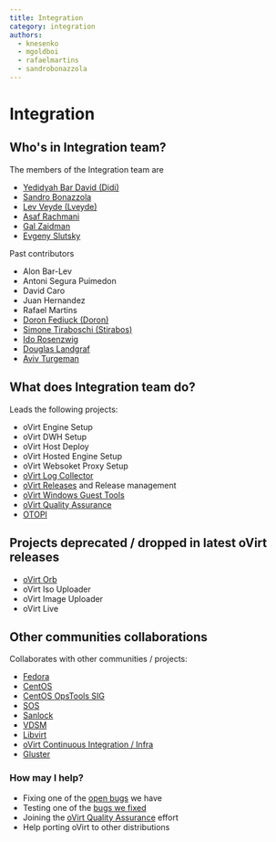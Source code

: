 ```yaml
---
title: Integration
category: integration
authors:
  - knesenko
  - mgoldboi
  - rafaelmartins
  - sandrobonazzola
---
```


# Integration

## Who's in Integration team?

The members of the Integration team are

*   [Yedidyah Bar David (Didi)](https://github.com/didib)
*   [Sandro Bonazzola](https://github.com/sandrobonazzola)
*   [Lev Veyde (Lveyde)](https://github.com/lveyde)
*   [Asaf Rachmani](https://github.com/arachmani)
*   [Gal Zaidman](https://github.com/Gal-Zaidman)
*   [Evgeny Slutsky](https://github.com/eslutsky)

Past contributors

*   Alon Bar-Lev
*   Antoni Segura Puimedon
*   David Caro
*   Juan Hernandez
*   Rafael Martins
*   [Doron Fediuck (Doron)](https://github.com/doron-fediuck)
*   [Simone Tiraboschi (Stirabos)](https://github.com/tiraboschi)
*   [Ido Rosenzwig](https://github.com/irosenzw)
*   [Douglas Landgraf](https://github.com/dougsland)
*   [Aviv Turgeman](https://github.com/avivtur)


## What does Integration team do?

Leads the following projects:

*   oVirt Engine Setup
*   oVirt DWH Setup
*   oVirt Host Deploy
*   oVirt Hosted Engine Setup
*   oVirt Websoket Proxy Setup
*   [oVirt Log Collector](/develop/developer-guide/engine/engine-tools.html#ovirt-log-collector)
*   [oVirt Releases](/develop/release-management/releases/) and Release management
*   [oVirt Windows Guest Tools](/develop/release-management/features/integration/windows-guest-tools.html)
*   [oVirt Quality Assurance](/develop/qa/index.html)
*   [OTOPI](/develop/developer-guide/engine/otopi.html)

## Projects deprecated / dropped in latest oVirt releases

*   [oVirt Orb](/dropped/ovirt-orb/index.html)
*   oVirt Iso Uploader
*   oVirt Image Uploader
*   oVirt Live

## Other communities collaborations

Collaborates with other communities / projects:

*   [Fedora](https://getfedora.org/)
*   [CentOS](http://centos.org/)
*   [CentOS OpsTools SIG](https://wiki.centos.org/SpecialInterestGroup/OpsTools)
*   [SOS](https://github.com/sosreport)
*   [Sanlock](https://pagure.io/sanlock)
*   [VDSM](/develop/developer-guide/vdsm/vdsm.html)
*   [Libvirt](http://libvirt.org/)
*   [oVirt Continuous Integration / Infra](/develop/infra/infrastructure.html)
*   [Gluster](http://www.gluster.org/)

### How may I help?

*   Fixing one of the [open bugs](https://bugzilla.redhat.com/buglist.cgi?quicksearch=cf_ovirt_team%3Aintegration%20status%3Anew) we have
*   Testing one of the [bugs we fixed](https://bugzilla.redhat.com/buglist.cgi?quicksearch=cf_ovirt_team%3Aintegration%20status%3Amodifed%2Con_qa)
*   Joining the [oVirt Quality Assurance](/develop/qa/index.html) effort
*   Help porting oVirt to other distributions
